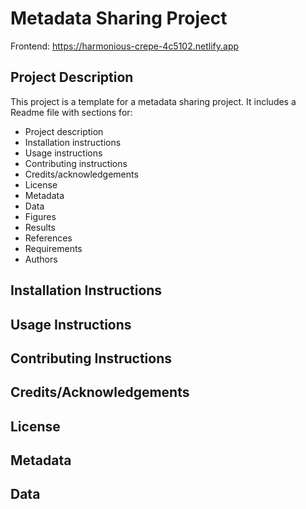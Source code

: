 # Metadata Sharing Project

Frontend:
https://harmonious-crepe-4c5102.netlify.app

## Project Description

This project is a template for a metadata sharing project. It includes a Readme file with sections for:

- Project description
- Installation instructions
- Usage instructions
- Contributing instructions
- Credits/acknowledgements
- License
- Metadata
- Data
- Figures
- Results
- References
- Requirements
- Authors

## Installation Instructions


## Usage Instructions


## Contributing Instructions


## Credits/Acknowledgements


## License


## Metadata


## Data


```
